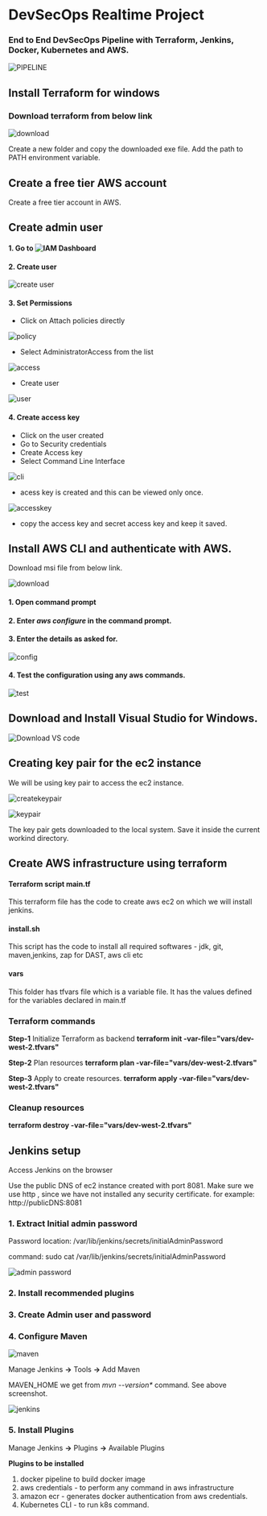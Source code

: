 
# DevSecOps Realtime Project

### End to End DevSecOps Pipeline with Terraform, Jenkins, Docker, Kubernetes and AWS.

![PIPELINE](Picture1.png)

## Install Terraform for windows

### Download terraform from below link

![download]("https://developer.hashicorp.com/terraform/downloads")

Create a new folder and copy the downloaded exe file. Add the path  to PATH environment variable.

## Create a free tier AWS account

Create a free tier account in AWS.

## Create admin user

#### 1. Go to ![IAM Dashboard]("https://docs.aws.amazon.com/cli/latest/userguide/getting-started-install.html")

#### 2. Create user

![create user](Picture2.png)

#### 3. Set Permissions

- Click on Attach policies directly
  
![policy](Picture3.png)

- Select AdministratorAccess from the list
  
![access](Picture4.png)

- Create user
  
![user](Picture5.png)

#### 4. Create access key
- Click on the user created
- Go to Security credentials
- Create Access key 
- Select Command Line Interface

![cli](Picture6.png)

- acess key is created and this can be viewed only once.
  
![accesskey](Picture7.png)


- copy the access key and secret access key and keep it saved.
  
## Install AWS CLI and authenticate with AWS.

Download msi file from below link.

![download]("https://docs.aws.amazon.com/cli/latest/userguide/getting-started-install.html")

#### 1.  Open command prompt
#### 2. Enter _aws configure_ in the command prompt.
#### 3. Enter the details as asked for.

![config](Picture8.png)

#### 4. Test the configuration using any aws commands.

![test](Picture9.png)

## Download and Install Visual Studio for Windows.

![Download VS code]("https://code.visualstudio.com/download")


## Creating key pair for the ec2 instance

We will be using key pair to access the ec2 instance.

![createkeypair](Picture10.png)

![keypair](Picture11.png)

The key pair gets downloaded to the local system. Save it inside the current workind directory.


## Create AWS infrastructure using terraform

#### Terraform script main.tf 
This terraform file has the code to create aws ec2 on which we will install jenkins.

#### install.sh
This script has the code to install all required softwares - jdk, git, maven,jenkins, zap for DAST, aws cli etc

#### vars
This folder has tfvars file which is a variable file. It has the values defined for the variables declared in main.tf

### Terraform commands

__Step-1__ Initialize Terraform as backend
__terraform init -var-file="vars/dev-west-2.tfvars"__

__Step-2__ Plan resources
__terraform plan -var-file="vars/dev-west-2.tfvars"__

__Step-3__ Apply to create resources.
__terraform apply -var-file="vars/dev-west-2.tfvars"__

### Cleanup resources

__terraform destroy -var-file="vars/dev-west-2.tfvars"__

## Jenkins setup

Access Jenkins on the browser

Use the public DNS of ec2 instance created with port 8081. Make sure we use http , since we have not installed any security certificate.
for example: 
http://publicDNS:8081

### 1. Extract Initial admin password

Password location: /var/lib/jenkins/secrets/initialAdminPassword

command: sudo cat /var/lib/jenkins/secrets/initialAdminPassword


![admin password](Picture12.png)


### 2. Install recommended plugins

### 3. Create Admin user and password

### 4. Configure Maven

![maven](Picture13.png)

Manage Jenkins __->__ Tools __->__ Add Maven

MAVEN_HOME we get from _mvn --version*_ command. See above screenshot.


![jenkins](Picture14.png)


### 5. Install Plugins

Manage Jenkins __->__ Plugins __->__ Available Plugins

__Plugins to be installed__
1. docker pipeline to build docker image
2. aws credentials - to perform any command in aws infrastructure
3. amazon ecr - generates docker authentication from aws credentials. 
4. Kubernetes CLI - to run k8s command.

